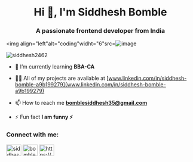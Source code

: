 <h1 align="center">Hi 👋, I'm Siddhesh Bomble</h1>
<h3 align="center">A passionate frontend developer from India</h3>

<img align="left"alt="coding"widht="6"src=![image](https://github.com/siddhesh2462/siddhesh/assets/141734589/3f045869-9d98-48ec-b83b-758ddc282c5c)

<p align="left"> <img src="https://komarev.com/ghpvc/?username=siddhesh2462&label=Profile%20views&color=0e75b6&style=flat" alt="siddhesh2462" /> </p>

- 🌱 I’m currently learning **BBA-CA**

- 👨‍💻 All of my projects are available at [www.linkedin.com/in/siddhesh-bomble-a9b199279](www.linkedin.com/in/siddhesh-bomble-a9b199279)

- 📫 How to reach me **bomblesiddhesh35@gmail.com**

- ⚡ Fun fact **I am funny ⚡**

<h3 align="left">Connect with me:</h3>
<p align="left">
<a href="https://linkedin.com/in/siddhesh bomble" target="blank"><img align="center" src="https://raw.githubusercontent.com/rahuldkjain/github-profile-readme-generator/master/src/images/icons/Social/linked-in-alt.svg" alt="siddhesh bomble" height="30" width="40" /></a>
<a href="https://instagram.com/bomble_patil__" target="blank"><img align="center" src="https://raw.githubusercontent.com/rahuldkjain/github-profile-readme-generator/master/src/images/icons/Social/instagram.svg" alt="bomble_patil__" height="30" width="40" /></a>
<a href="https://www.youtube.com/c/https://www.youtube.com/@jdjsj387/about" target="blank"><img align="center" src="https://raw.githubusercontent.com/rahuldkjain/github-profile-readme-generator/master/src/images/icons/Social/youtube.svg" alt="https://www.youtube.com/@jdjsj387/about" height="30" width="40" /></a>
<a href="https://www.hackerrank.com/bomble siddhesh santosh" target="blank"><img align="center" src="https://raw.githubusercontent.com/rahuldkjain/github-profile-readme-
